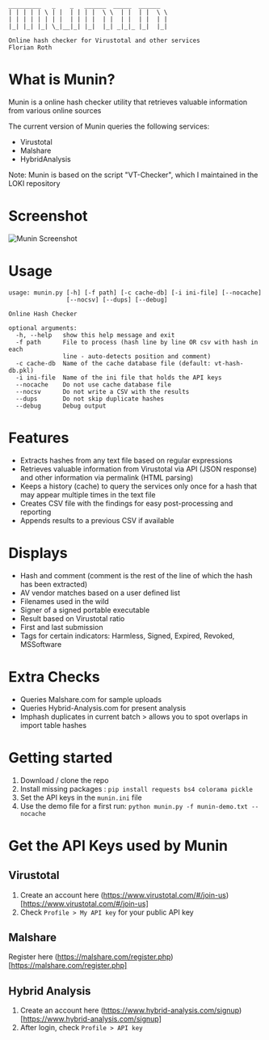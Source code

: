     _________   _    _   ______  _____  ______
    | | | | | \ | |  | | | |  \ \  | |  | |  \ \
    | | | | | | | |  | | | |  | |  | |  | |  | |
    |_| |_| |_| \_|__|_| |_|  |_| _|_|_ |_|  |_|

    Online hash checker for Virustotal and other services
    Florian Roth

# What is Munin?

Munin is a online hash checker utility that retrieves valuable information from various online sources

The current version of Munin queries the following services:

- Virustotal
- Malshare
- HybridAnalysis

Note: Munin is based on the script "VT-Checker", which I maintained in the LOKI repository

# Screenshot

![Munin Screenshot](https://github.com/Neo23x0/munin/blob/master/screens/munin.png "Munin in action")

# Usage

    usage: munin.py [-h] [-f path] [-c cache-db] [-i ini-file] [--nocache]
                    [--nocsv] [--dups] [--debug]

    Online Hash Checker

    optional arguments:
      -h, --help   show this help message and exit
      -f path      File to process (hash line by line OR csv with hash in each
                   line - auto-detects position and comment)
      -c cache-db  Name of the cache database file (default: vt-hash-db.pkl)
      -i ini-file  Name of the ini file that holds the API keys
      --nocache    Do not use cache database file
      --nocsv      Do not write a CSV with the results
      --dups       Do not skip duplicate hashes
      --debug      Debug output

# Features

- Extracts hashes from any text file based on regular expressions
- Retrieves valuable information from Virustotal via API (JSON response) and other information via permalink (HTML parsing)
- Keeps a history (cache) to query the services only once for a hash that may appear multiple times in the text file
- Creates CSV file with the findings for easy post-processing and reporting
- Appends results to a previous CSV if available

# Displays

- Hash and comment (comment is the rest of the line of which the hash has been extracted)
- AV vendor matches based on a user defined list
- Filenames used in the wild
- Signer of a signed portable executable
- Result based on Virustotal ratio
- First and last submission
- Tags for certain indicators: Harmless, Signed, Expired, Revoked, MSSoftware

# Extra Checks

- Queries Malshare.com for sample uploads
- Queries Hybrid-Analysis.com for present analysis
- Imphash duplicates in current batch > allows you to spot overlaps in import table hashes

# Getting started

1. Download / clone the repo
2. Install missing packages : `pip install requests bs4 colorama pickle`
3. Set the API keys in the `munin.ini` file
4. Use the demo file for a first run: `python munin.py -f munin-demo.txt --nocache`

# Get the API Keys used by Munin

## Virustotal

1. Create an account here (https://www.virustotal.com/#/join-us)[https://www.virustotal.com/#/join-us]
2. Check `Profile > My API key` for your public API key

## Malshare

Register here (https://malshare.com/register.php)[https://malshare.com/register.php]

## Hybrid Analysis

1. Create an account here (https://www.hybrid-analysis.com/signup)[https://www.hybrid-analysis.com/signup]
2. After login, check `Profile > API key`
